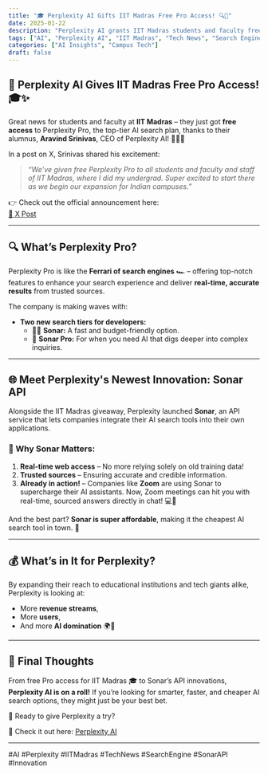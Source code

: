 ```yaml
---
title: "🎓 Perplexity AI Gifts IIT Madras Free Pro Access! 🔍🚀"
date: 2025-01-22
description: "Perplexity AI grants IIT Madras students and faculty free access to its Pro version. Plus, their new Sonar API is shaking up the AI search game!"
tags: ["AI", "Perplexity AI", "IIT Madras", "Tech News", "Search Engine"]
categories: ["AI Insights", "Campus Tech"]
draft: false
---
```


## 🎁 Perplexity AI Gives IIT Madras Free Pro Access! 🎓✨  

Great news for students and faculty at **IIT Madras** – they just got **free access** to Perplexity Pro, the top-tier AI search plan, thanks to their alumnus, **Aravind Srinivas**, CEO of Perplexity AI! 👨‍🎓🎉  

In a post on X, Srinivas shared his excitement:  
> *“We’ve given free Perplexity Pro to all students and faculty and staff of IIT Madras, where I did my undergrad. Super excited to start there as we begin our expansion for Indian campuses.”*  

👉 Check out the official announcement here:  
[🔗 X Post](https://x.com/AravSrinivas/status/1882083452729888912?ref_src=twsrc%5Etfw%7Ctwcamp%5Etweetembed%7Ctwterm%5E1882083452729888912%7Ctwgr%5E1ae91320b9acfc9a2c2e85d0dd7f5ce024f2d10c%7Ctwcon%5Es1_&ref_url=https%3A%2F%2Fwww.businesstoday.in%2Ftech-today%2Fnews%2Fstory%2Fperplexity-ai-gives-iit-madras-students-faculty-free-access-to-its-perplexity-pro-461745-2025-01-22)  

---

## 🔍 What’s Perplexity Pro?  

Perplexity Pro is like the **Ferrari of search engines** 🏎️ – offering top-notch features to enhance your search experience and deliver **real-time, accurate results** from trusted sources.  

The company is making waves with:  
- **Two new search tiers for developers:**  
  - 🏃‍♂️ **Sonar:** A fast and budget-friendly option.  
  - 💪 **Sonar Pro:** For when you need AI that digs deeper into complex inquiries.  

---

## 🌐 Meet Perplexity's Newest Innovation: Sonar API  

Alongside the IIT Madras giveaway, Perplexity launched **Sonar**, an API service that lets companies integrate their AI search tools into their own applications.  

### 🚀 Why Sonar Matters:  
1. **Real-time web access** – No more relying solely on old training data!  
2. **Trusted sources** – Ensuring accurate and credible information.  
3. **Already in action!** – Companies like **Zoom** are using Sonar to supercharge their AI assistants. Now, Zoom meetings can hit you with real-time, sourced answers directly in chat! 💻💬  

And the best part? **Sonar is super affordable**, making it the cheapest AI search tool in town. 🤑  

---

## 💰 What’s in It for Perplexity?  

By expanding their reach to educational institutions and tech giants alike, Perplexity is looking at:  
- More **revenue streams**,  
- More **users**,  
- And more **AI domination** 🌍👑  

---

## 🏁 Final Thoughts  

From free Pro access for IIT Madras 🎓 to Sonar’s API innovations, **Perplexity AI is on a roll!** If you’re looking for smarter, faster, and cheaper AI search options, they might just be your best bet.  

🚀 Ready to give Perplexity a try?  

🔗 Check it out here: [Perplexity AI](https://www.perplexity.ai)  

---

#AI #Perplexity #IITMadras #TechNews #SearchEngine #SonarAPI #Innovation  

